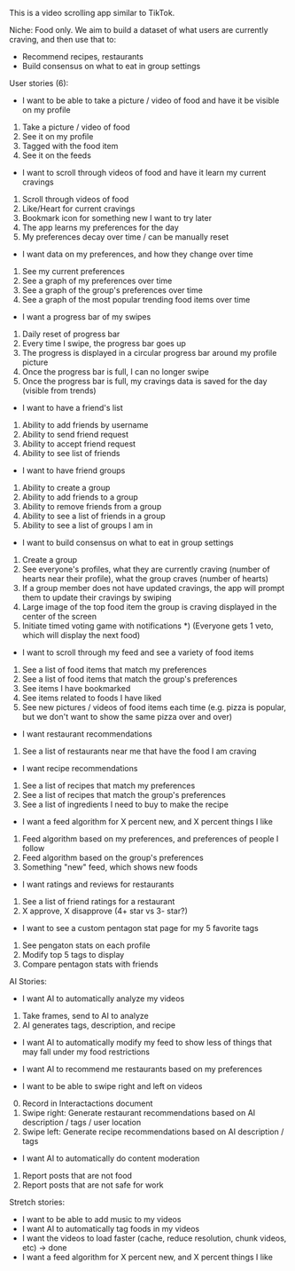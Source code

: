 This is a video scrolling app similar to TikTok.

Niche: Food only. We aim to build a dataset of what users are currently craving, and then use that to:

- Recommend recipes, restaurants
- Build consensus on what to eat in group settings

User stories (6):

- I want to be able to take a picture / video of food and have it be visible on my profile
1) Take a picture / video of food
2) See it on my profile
3) Tagged with the food item
4) See it on the feeds

- I want to scroll through videos of food and have it learn my current cravings
1) Scroll through videos of food
2) Like/Heart for current cravings
3) Bookmark icon for something new I want to try later
4) The app learns my preferences for the day
5) My preferences decay over time / can be manually reset

- I want data on my preferences, and how they change over time
1) See my current preferences
2) See a graph of my preferences over time
3) See a graph of the group's preferences over time
4) See a graph of the most popular trending food items over time

- I want a progress bar of my swipes
1) Daily reset of progress bar
2) Every time I swipe, the progress bar goes up
3) The progress is displayed in a circular progress bar around my profile picture
4) Once the progress bar is full, I can no longer swipe
5) Once the progress bar is full, my cravings data is saved for the day (visible from trends)

- I want to have a friend's list
1) Ability to add friends by username
2) Ability to send friend request
3) Ability to accept friend request
4) Ability to see list of friends

- I want to have friend groups
1) Ability to create a group
2) Ability to add friends to a group
3) Ability to remove friends from a group
4) Ability to see a list of friends in a group
5) Ability to see a list of groups I am in

- I want to build consensus on what to eat in group settings
1) Create a group
2) See everyone's profiles, what they are currently craving (number of hearts near their profile), what the group craves (number of hearts)
3) If a group member does not have updated cravings, the app will prompt them to update their cravings by swiping
3) Large image of the top food item the group is craving displayed in the center of the screen
4) Initiate timed voting game with notifications
*) (Everyone gets 1 veto, which will display the next food)

- I want to scroll through my feed and see a variety of food items
1) See a list of food items that match my preferences
2) See a list of food items that match the group's preferences
3) See items I have bookmarked
4) See items related to foods I have liked
5) See new pictures / videos of food items each time (e.g. pizza is popular, but we don't want to show the same pizza over and over)

- I want restaurant recommendations
1) See a list of restaurants near me that have the food I am craving

- I want recipe recommendations
1) See a list of recipes that match my preferences
2) See a list of recipes that match the group's preferences
3) See a list of ingredients I need to buy to make the recipe

- I want a feed algorithm for X percent new, and X percent things I like
1) Feed algorithm based on my preferences, and preferences of people I follow
2) Feed algorithm based on the group's preferences
3) Something "new" feed, which shows new foods

- I want ratings and reviews for restaurants
1) See a list of friend ratings for a restaurant
2) X approve, X disapprove (4+ star vs 3- star?)

- I want to see a custom pentagon stat page for my 5 favorite tags
1) See pengaton stats on each profile
2) Modify top 5 tags to display
3) Compare pentagon stats with friends

AI Stories:
- I want AI to automatically analyze my videos
1) Take frames, send to AI to analyze
2) AI generates tags, description, and recipe

- I want AI to automatically modify my feed to show less of things that may fall under my food restrictions

- I want AI to recommend me restaurants based on my preferences

- I want to be able to swipe right and left on videos
0) Record in Interactactions document
1) Swipe right: Generate restaurant recommendations based on AI description / tags / user location
2) Swipe left: Generate recipe recommendations based on AI description / tags

- I want AI to automatically do content moderation
1) Report posts that are not food
2) Report posts that are not safe for work

Stretch stories:

- I want to be able to add music to my videos
- I want AI to automatically tag foods in my videos
- I want the videos to load faster (cache, reduce resolution, chunk videos, etc) -> done
- I want a feed algorithm for X percent new, and X percent things I like
